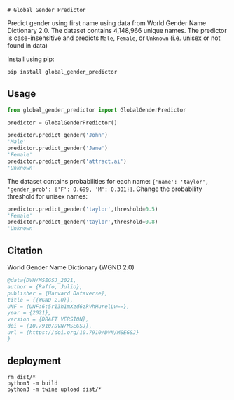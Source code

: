     # Global Gender Predictor
Predict gender using first name using data from World Gender Name Dictionary 2.0. 
The dataset contains 4,148,966 unique names. The predictor is case-insensitive and predicts ``Male``, ``Female``, or ``Unknown`` (i.e. unisex or not found in data)

Install using pip:
```bash
pip install global_gender_predictor
```
## Usage
```python
from global_gender_predictor import GlobalGenderPredictor

predictor = GlobalGenderPredictor()

predictor.predict_gender('John')
'Male'
predictor.predict_gender('Jane')
'Female'
predictor.predict_gender('attract.ai')
'Unknown'
```
The dataset contains probabilities for each name:
`{'name': 'taylor', 'gender_prob': {'F': 0.699, 'M': 0.301}}`.
Change the probability threshold for unisex names:
```python
predictor.predict_gender('taylor',threshold=0.5)
'Female'
predictor.predict_gender('taylor',threshold=0.8)
'Unknown'
```

## Citation
World Gender Name Dictionary (WGND 2.0)
```bibtex
@data{DVN/MSEGSJ_2021,
author = {Raffo, Julio},
publisher = {Harvard Dataverse},
title = {{WGND 2.0}},
UNF = {UNF:6:5rI3h1mXzd6zkVhHurelLw==},
year = {2021},
version = {DRAFT VERSION},
doi = {10.7910/DVN/MSEGSJ},
url = {https://doi.org/10.7910/DVN/MSEGSJ}
}
```

## deployment 
```
rm dist/*
python3 -m build
python3 -m twine upload dist/*
```
